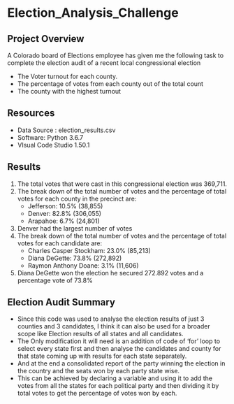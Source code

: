 # Election_Analysis_Challenge

## Project Overview
A Colorado board of Elections employee has given me the following task to complete the election audit of a recent local congressional election
- The Voter turnout for each county.
- The percentage of votes from each county out of the total count
- The county with the highest turnout

## Resources

- Data Source : election_results.csv
- Software: Python 3.6.7
- VIsual Code Studio 1.50.1

## Results

1.	The total votes that were cast in this congressional election was 369,711.
2.	The break down of the total number of votes and the percentage of total votes for each county in the precinct are:
    - Jefferson: 10.5% (38,855)
    - Denver: 82.8% (306,055)
    - Arapahoe: 6.7% (24,801)
3.	Denver had the largest number of votes
4.	The break down of the total number of votes and the percentage of total votes for each candidate are:
    - Charles Casper Stockham: 23.0% (85,213)
    - Diana DeGette: 73.8% (272,892)
    - Raymon Anthony Doane: 3.1% (11,606)
5.	Diana DeGette won the election he secured 272.892 votes and a percentage vote of 73.8%

## Election Audit Summary

- Since this code was used to analyse the election results of just 3 counties and 3 candidates, I think it can also be used for a broader scope like Election results of all states and all candidates. 
- The Only modification it will need is an addition of code of ‘for’ loop to select every state first and then analyse the candidates and county for that state coming up with results for each state separately. 
- And at the end a consolidated report of the party winning the election in the country and the seats won by each party state wise. 
- This can be achieved by declaring a variable and using it to add the votes from all the states for each political party and then dividing it by total votes to get the percentage of votes won by each.


